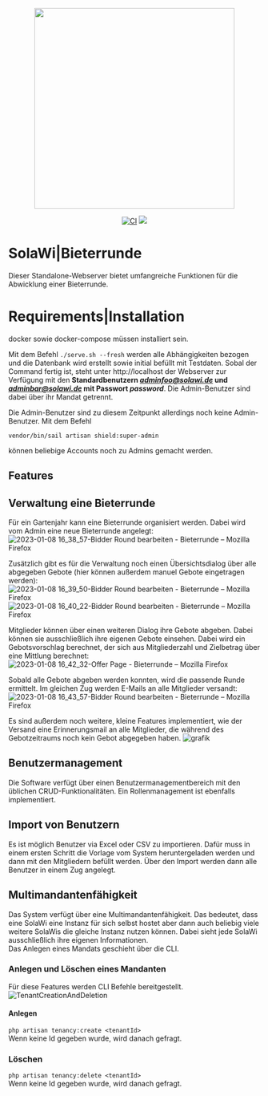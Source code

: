 <p align="center"><a href="https://solawir.de/" target="_blank"><img src="https://kattendorfer-hof.de/kattendorferhof/wp-content/uploads/2015/01/solawi-logo-660x204.png" width="400"></a></p>

<p align="center">
<a href="https://github.com/sWalbrun/solawi/actions/workflows/ci.yml"><img src="https://github.com/sWalbrun/solawi/actions/workflows/ci.yml/badge.svg?branch=develop" alt="CI"></a>
<a href="https://codecov.io/gh/sWalbrun/bieterrunde" > 
 <img src="https://codecov.io/gh/sWalbrun/bieterrunde/branch/develop/graph/badge.svg?token=9HG0Q05UW2"/> 
 </a>
</p>

# SolaWi|Bieterrunde

Dieser Standalone-Webserver bietet umfangreiche Funktionen für die Abwicklung einer Bieterrunde.

# Requirements|Installation

docker sowie docker-compose müssen installiert sein.

Mit dem Befehl
<code>./serve.sh --fresh</code>
werden alle Abhängigkeiten bezogen und die Datenbank wird erstellt sowie initial befüllt mit Testdaten.
Sobal der Command fertig ist, steht unter http://localhost der Webserver zur Verfügung mit den <b>Standardbenutzern
<i>adminfoo@solawi.de</i> und <i>adminbar@solawi.de</i> mit Passwort <i>password</i></b>. Die Admin-Benutzer sind dabei über ihr Mandat getrennt.

Die Admin-Benutzer sind zu diesem Zeitpunkt allerdings noch keine Admin-Benutzer. Mit dem Befehl

<code>vendor/bin/sail artisan shield:super-admin</code>

können beliebige Accounts noch zu Admins gemacht werden.

## Features

## Verwaltung eine Bieterrunde

Für ein Gartenjahr kann eine Bieterrunde organisiert werden. Dabei wird vom Admin eine neue Bieterrunde angelegt:
![2023-01-08 16_38_57-Bidder Round bearbeiten - Bieterrunde – Mozilla Firefox](https://user-images.githubusercontent.com/38902857/211205521-e2668fb5-bcb9-4f36-ac53-9540d2fbfb7b.png)

Zusätzlich gibt es für die Verwaltung noch einen Übersichtsdialog über alle abgegeben Gebote (hier können außerdem
manuel Gebote eingetragen werden):
![2023-01-08 16_39_50-Bidder Round bearbeiten - Bieterrunde – Mozilla Firefox](https://user-images.githubusercontent.com/38902857/211205552-29ef40d6-7ddf-476e-a1ef-779d16d06ee2.png)
![2023-01-08 16_40_22-Bidder Round bearbeiten - Bieterrunde – Mozilla Firefox](https://user-images.githubusercontent.com/38902857/211205584-9fdac683-8297-4475-b70c-4f334a1d785a.png)


Mitglieder können über einen weiteren Dialog ihre Gebote abgeben. Dabei können sie ausschließlich ihre eigenen Gebote
einsehen. Dabei wird ein Gebotsvorschlag berechnet, der sich aus Mitgliederzahl und Zielbetrag über eine Mittlung berechnet:
![2023-01-08 16_42_32-Offer Page - Bieterrunde – Mozilla Firefox](https://user-images.githubusercontent.com/38902857/211205688-bdace1a5-7987-458d-9cc8-30075e778f8a.png)

Sobald alle Gebote abgeben werden konnten, wird die passende Runde ermittelt. Im gleichen Zug werden E-Mails an alle
Mitglieder versandt:
![2023-01-08 16_43_57-Bidder Round bearbeiten - Bieterrunde – Mozilla Firefox](https://user-images.githubusercontent.com/38902857/211205768-b439496d-6485-40bb-b502-70fafa4af0ac.png)

Es sind außerdem noch weitere, kleine Features implementiert, wie der Versand eine Erinnerungsmail an alle Mitglieder, die während des Gebotzeitraums noch kein Gebot abgegeben haben.
![grafik](https://user-images.githubusercontent.com/38902857/173244163-44b577a2-6aa1-4ee8-8713-0a910162f2b5.png)

## Benutzermanagement

Die Software verfügt über einen Benutzermanagementbereich mit den üblichen CRUD-Funktionalitäten. Ein Rollenmanagement
ist ebenfalls implementiert.

## Import von Benutzern

Es ist möglich Benutzer via Excel oder CSV zu importieren.
Dafür muss in einem ersten Schritt die Vorlage vom System heruntergeladen werden und dann mit den Mitgliedern befüllt werden.
Über den Import werden dann alle Benutzer in einem Zug angelegt.

## Multimandantenfähigkeit

Das System verfügt über eine Multimandantenfähigkeit. Das bedeutet, dass eine SolaWi eine Instanz für sich selbst hostet
aber dann auch beliebig viele weitere SolaWis die gleiche Instanz nutzen können. Dabei sieht jede SolaWi ausschließlich
ihre eigenen Informationen.<br>
Das Anlegen eines Mandats geschieht über die CLI.

### Anlegen und Löschen eines Mandanten
Für diese Features werden CLI Befehle bereitgestellt.
![TenantCreationAndDeletion](https://user-images.githubusercontent.com/38902857/178099026-ac2d3560-33e7-43d1-9a29-bbc944de06f3.gif)
#### Anlegen
<code>php artisan tenancy:create &lt;tenantId&gt; </code><br>
Wenn keine Id gegeben wurde, wird danach gefragt.
### Löschen
<code>php artisan tenancy:delete &lt;tenantId&gt; </code><br>
Wenn keine Id gegeben wurde, wird danach gefragt.
